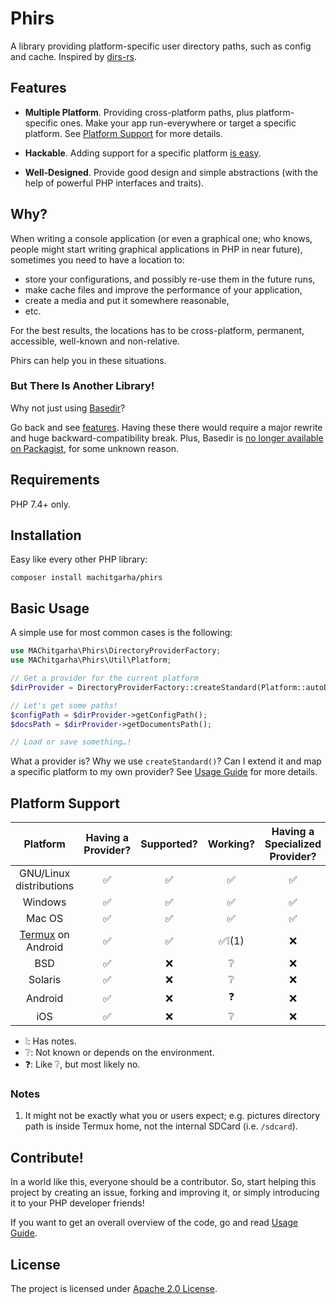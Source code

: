 # Phirs

A library providing platform-specific user directory paths, such as config and cache. Inspired by [dirs-rs](https://github.com/dirs-dev/dirs-rs).

## Features

-   **Multiple Platform**. Providing cross-platform paths, plus platform-specific ones. Make your app run-everywhere or target a specific platform. See [Platform Support](#platform-support) for more details.

-   **Hackable**. Adding support for a specific platform [is easy](./docs/en/usage-guide#example-android-platform-support).

-   **Well-Designed**. Provide good design and simple abstractions (with the help of powerful PHP interfaces and traits).

## Why?

When writing a console application (or even a graphical one; who knows, people might start writing graphical applications in PHP in near future), sometimes you need to have a location to:

-   store your configurations, and possibly re-use them in the future runs,
-   make cache files and improve the performance of your application,
-   create a media and put it somewhere reasonable,
-   etc.

For the best results, the locations has to be cross-platform, permanent, accessible, well-known and non-relative.

Phirs can help you in these situations.

### But There Is Another Library!

Why not just using [Basedir](https://github.com/clue-labs/php-basedir)?

Go back and see [features](#features). Having these there would require a major rewrite and huge backward-compatibility break. Plus, Basedir is [no longer available on Packagist](https://packagist.org/search/?q=basedir), for some unknown reason.

## Requirements

PHP 7.4+ only.

## Installation

Easy like every other PHP library:

```
composer install machitgarha/phirs
```

## Basic Usage

A simple use for most common cases is the following:

```php
use MAChitgarha\Phirs\DirectoryProviderFactory;
use MAChitgarha\Phirs\Util\Platform;

// Get a provider for the current platform
$dirProvider = DirectoryProviderFactory::createStandard(Platform::autoDetect());

// Let's get some paths!
$configPath = $dirProvider->getConfigPath();
$docsPath = $dirProvider->getDocumentsPath();

// Load or save something…!
```

What a provider is? Why we use `createStandard()`? Can I extend it and map a specific platform to my own provider? See [Usage Guide](./docs/en/usage-guide.md) for more details.

## Platform Support

|Platform|Having a Provider?|Supported?|Working?|Having a Specialized Provider?|
|:-:|:-:|:-:|:-:|:-:|
|GNU/Linux distributions|✅|✅|✅|✅|
|Windows|✅|✅|✅|✅|
|Mac OS|✅|✅|✅|✅|
|[Termux](https://termux.com) on Android|✅|✅|✅❕(1)|❌|
|BSD|✅|❌|❔|❌|
|Solaris|✅|❌|❔|❌|
|Android|✅|❌|❓|❌|
|iOS|✅|❌|❔|❌|

-   ❕: Has notes.
-   ❔: Not known or depends on the environment.
-   ❓: Like ❔, but most likely no.

### Notes

1.  It might not be exactly what you or users expect; e.g. pictures directory path is inside Termux home, not the internal SDCard (i.e. `/sdcard`).

## Contribute!

In a world like this, everyone should be a contributor. So, start helping this project by creating an issue, forking and improving it, or simply introducing it to your PHP developer friends!

If you want to get an overall overview of the code, go and read [Usage Guide](#usage-guide).

## License

The project is licensed under [Apache 2.0 License](./LICENSE.md).

